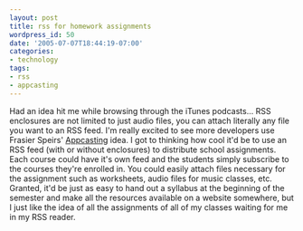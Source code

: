 ```yaml
---
layout: post
title: rss for homework assignments
wordpress_id: 50
date: '2005-07-07T18:44:19-07:00'
categories:
- technology
tags:
- rss
- appcasting
---
```

Had an idea hit me while browsing through the iTunes podcasts... RSS enclosures are not limited to just audio files, you can attach literally any file you want to an RSS feed.  I'm really excited to see more developers use Frasier Speirs' [Appcasting][] idea.  I got to thinking how cool it'd be to use an RSS feed (with or without enclosures) to distribute school assignments.  Each course could have it's own feed and the students simply subscribe to the courses they're enrolled in.  You could easily attach files necessary for the assignment such as worksheets, audio files for music classes, etc.  Granted, it'd be just as easy to hand out a syllabus at the beginning of the semester and make all the resources available on a website somewhere, but I just like the idea of all the assignments of all of my classes waiting for me in my RSS reader.

[Appcasting]: http://www.speirs.org/appcasting/

